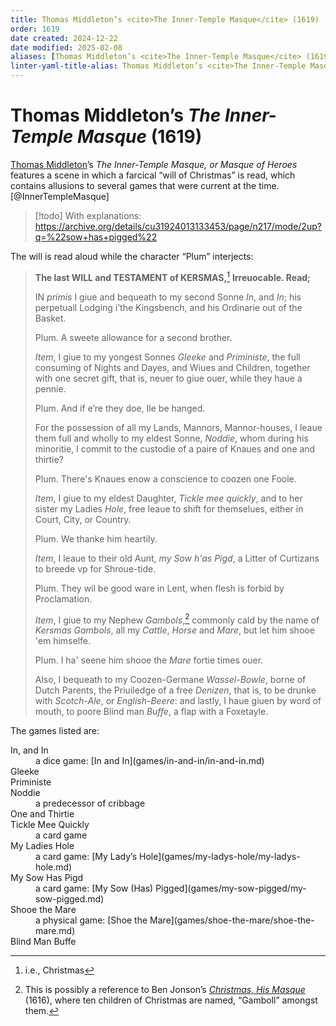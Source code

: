 ```yaml
---
title: Thomas Middleton’s <cite>The Inner-Temple Masque</cite> (1619)
order: 1619
date created: 2024-12-22
date modified: 2025-02-08
aliases: [Thomas Middleton’s <cite>The Inner-Temple Masque</cite> (1619)]
linter-yaml-title-alias: Thomas Middleton’s <cite>The Inner-Temple Masque</cite> (1619)
---
```


# Thomas Middleton’s <cite>The Inner-Temple Masque</cite> (1619)

<a href="https://en.wikipedia.org/wiki/Thomas_Middleton">Thomas Middleton</a>’s <cite>The Inner-Temple Masque, or Masque of Heroes</cite> features a scene in which a farcical “will of Christmas” is read, which contains allusions to several games that were current at the time.[@InnerTempleMasque]

> [!todo]
>  With explanations: https://archive.org/details/cu31924013133453/page/n217/mode/2up?q=%22sow+has+pigged%22

The will is read aloud while the character “Plum” interjects:

> **The last WILL and TESTAMENT of KERSMAS,**[^fn0] **Irreuocable. Read;**
>
> IN *primis* I giue and bequeath to my second Sonne
> *In*, and *In*; his perpetuall Lodging i’the Kingsbench,
> and his Ordinarie out of the Basket.
>
> Plum.
> A sweete allowance for a second brother.
>
> *Item*, I giue to my yongest Sonnes *Gleeke*
> and *Priministe*, the full consuming of Nights
> and Dayes, and Wiues and Children, together with one secret gift, that is,
> neuer to giue ouer, while they haue a pennie.
>
> Plum.
> And if e’re they doe, Ile be hanged.
>
> For the possession of all my Lands, Mannors, Mannor-houses, I leaue them full
> and wholly to my eldest Sonne, *Noddie*, whom during his minoritie, I commit to the custodie of a
> paire of Knaues and one and thirtie?
>
> Plum.
> There's Knaues enow a conscience to coozen
> one Foole.
>
> *Item*, I giue to my eldest Daughter, *Tickle mee quickly*, and to her sister my Ladies *Hole*, free leaue to shift for themselues, either in Court, City, or
> Country.
> 
> Plum.
> We thanke him heartily.
>
> *Item*, I leaue to their old Aunt, *my Sow h'as Pigd*, a Litter of Curtizans to breede vp for
> Shroue-tide.
>
> Plum.
> They wil be good ware in Lent, when flesh
> is forbid by Proclamation.
> 
> *Item*, I giue to my Nephew *Gambols*,[^jonson] commonly cald by the name of *Kersmas Gambols*, all my
> *Cattle*, *Horse* and *Mare*, but let him shooe 'em himselfe.
>
> Plum.
> I ha' seene him shooe the *Mare* fortie times ouer.
>
> Also, I bequeath to my Coozen-Germane *Wassel-Bowle*,
> borne of Dutch Parents, the Priuiledge of a
> free *Denizen*, that is, to be drunke with *Scotch-Ale*, or
> *English-Beere*: and lastly, I haue giuen by word of
> mouth, to poore Blind man *Buffe*, a flap with a Foxetayle.

[^fn0]: i.e., Christmas

[^jonson]: This is possibly a reference to Ben Jonson’s [<cite>Christmas, His Masque</cite>](https://www.hymnsandcarolsofchristmas.com/Poetry/christmas_his_masque.htm) (1616), where ten children of Christmas are named, “Gamboll” amongst them.

The games listed are:

<dl>
<dt>
In, and In
</dt>
    <dd>
    a dice game: [In and In](games/in-and-in/in-and-in.md)
    </dd>
<dt>
Gleeke
</dt>
    <dd>
    </dd>
<dt>
Priministe
</dt>
    <dd>
    </dd>
<dt>
Noddie
</dt>
    <dd>
    a predecessor of cribbage
    </dd>
<dt>
One and Thirtie
</dt>
    <dd></dd>
<dt>
Tickle Mee Quickly
</dt>
    <dd>
    a card game
    </dd>
<dt>
My Ladies Hole
</dt>
    <dd>
    a card game: [My Lady’s Hole](games/my-ladys-hole/my-ladys-hole.md)
    </dd>
<dt>
My Sow Has Pigd
</dt>
    <dd>
    a card game: [My Sow (Has) Pigged](games/my-sow-pigged/my-sow-pigged.md)
    </dd>
<dt>
Shooe the Mare
</dt>
    <dd>
    a physical game: [Shoe the Mare](games/shoe-the-mare/shoe-the-mare.md)
    </dd>
<dt>
Blind Man Buffe
</dt>
    <dd>
    </dd>
</dl>
